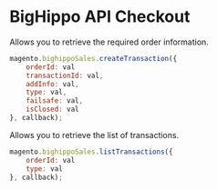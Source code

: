 # BigHippo API Checkout

Allows you to retrieve the required order information.

```js
magento.bighippoSales.createTransaction({
	orderId: val
	transactionId: val,
	addInfo: val,
	type: val,
	failsafe: val,
	isClosed: val
}, callback);
```

Allows you to retrieve the list of transactions.

```js
magento.bighippoSales.listTransactions({
	orderId: val
	type: val
}, callback);
```
